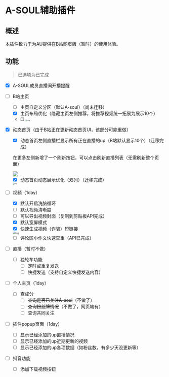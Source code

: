 # A-SOUL辅助插件

## 概述

本插件致力于为AU提供在B站网页版（暂时）的使用体验。



## 功能

> 已选项为已完成

- [x] A-SOUL成员直播间开播提醒

- [ ] B站主页
  - [ ] 主页自定义分区（默认A-soul）（尚未迁移）
  - [x] 主页布局优化（隐藏主页左侧推荐，将推荐视频统一拓展为展示10个）
  - [ ] <img src="https://gitee.com/tun_tun/images/raw/master/bilibili-tool/bili-index.png" alt="img" style="zoom: 33%;" />
  
- [x] 动态首页（由于B站正在更新动态首页UI，该部分可能重做）
  - [x] 动态首页左侧直播栏显示所有正在直播的up（B站默认显示10个）（迁移完成）
  
  在更多左侧新增了一个刷新按钮，可以点击刷新直播列表（无需刷新整个页面）
  
  <img src="https://gitee.com/tun_tun/images/raw/master/bilibili-tool/show-all-liver.gif" />
  
  - [x] 动态首页动态展示优化（双列）（迁移完成）
  
  <img src="https://gitee.com/tun_tun/images/raw/master/bilibili-tool/bili-main.png" alt="img" style="zoom: 33%;" />
  
- [ ] 视频（1day）
  - [x] 默认开启洗脑循环
  - [ ] 默认视频清晰度
  - [ ] 可以导出视频封面（复制到剪贴板API完成）
  - [x] 默认宽屏模式
  - [x] 快速生成视频（诈骗）短链接
  
  <img src="https://gitee.com/tun_tun/images/raw/master/bilibili-tool/share-short-url.png" alt="img" style="zoom:50%;" />
  
  - [ ] 评论区小作文快速查重（API已完成）
  
- [ ] 直播（暂时不做）
  - [ ] 独轮车功能
    - [ ] 定时或重复发送
    - [ ] 快捷发送（支持自定义快捷发送内容）
  
- [ ] 个人主页（1day）
  - [ ] 查成分
    - [ ] ~~查询是否已关注A-soul~~（不做了）
    - [ ] ~~查询粉丝牌情况~~（不做了，网页端有）
    - [ ] 查询共同关注
  
- [ ] 插件popup页面（1day）
  - [ ] 显示已经添加的up直播情况
  - [ ] 显示已经添加的up近期更新的视频
  - [ ] 显示已经添加的up各项数据（如粉丝数，有多少天没更新等）
  
- [ ] 抖音功能
  - [ ] 添加下载视频按钮
